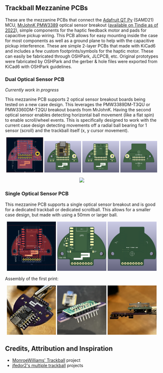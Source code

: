 ## Trackball Mezzanine PCBs

These are the mezzanine PCBs that connect the <a href="https://www.adafruit.com/product/4600">Adafruit QT Py</a> (SAMD21) MCU, <a href="https://github.com/mrjohnk/PMW3389DM">MrJohnK PMW3389</a> optical sensor breakout (<a href="https://www.tindie.com/products/jkicklighter/pmw3389-motion-sensor/">available on Tindie as of 2022</a>), simple components for the haptic feedback motor and pads for capacitive pickup wiring. This PCB allows for easy mounting inside the case for most components as well as a ground plane to help with the capacitive pickup interference. These are simple 2-layer PCBs that made with KiCad6 and includes a few custom footprints/symbols for the haptic motor. These can easily be fabricated through OSHPark, JLCPCB, etc. Original prototypes were fabricated by OSHPark and the gerber & hole files were exported from KiCad6 with OSHPark guidelines.

### Dual Optical Sensor PCB

*Currently work in progress*

This mezzanine PCB supports 2 optical sensor breakout boards being tested on a new case design. This leverages the PMW3389DM-T3QU or PMW3360DM-T2QU breakout boards from MrJohnK. Having the second optical sensor enables detecting horizontal ball movement (like a flat spin) to enable scroll/wheel events. This is specifically designed to work with the current case design detecting movements off a radial ball bearing for 1 sensor (scroll) and the trackball itself (x, y cursor movement).

<p align="center">
	<span align="left"><img width="24%" src="./pictures/20221221-PCB-editor-v1_4-front.jpg"></span>
	<span align="left"><img width="24%" src="./pictures/20221221-PCB-3D-v1_4-front-SMD.jpg"></span>
	<span align="left"><img width="24%" src="./pictures/20221221-PCB-3D-v1_4-front.jpg"></span>
	<span align="right"><img width="24%" src="./pictures/20221221-PCB-3D-v1_4-back.jpg"></span>
</p>

<p align="center">
	<img src="./pictures/20230127-v1.4-dual-sensor-PCB-reflow.gif">
</p>

### Single Optical Sensor PCB

This mezzanine PCB supports a single optical sensor breakout and is good for a dedicated trackball or dedicated scrollball. This allows for a smaller case design, but made with using a 50mm or larger ball.

<p align="center">
	<span align="left"><img width="32%" src="./pictures/20221216-PCB-editor-v01-front.jpg"></span>
	<span align="left"><img width="32%" src="./pictures/20221216-PCB-3D-v01-front.jpg"></span>
	<span align="right"><img width="32%" src="./pictures/20221216-PCB-3D-v01-back.jpg"></span>
</p>

Assembly of the first print:

<p align="center">
	<span align="left"><img width="32%" src="./pictures/20221216-PCB-build-v01-front.jpg"></span>
	<span align="left"><img width="32%" src="./pictures/20221216-PCB-build-v01-back.jpg"></span>
	<span align="right"><img width="32%" src="./pictures/20221216-PCB-build-v01-side.jpg"></span>
</p>

## Credits, Attribution and Inspiration

* <a href="https://github.com/monroewilliams/trackball">MonroeWilliams' Trackball</a> project
* <a href="https://github.com/jfedor2">jfedor2's multiple trackball</a> projects